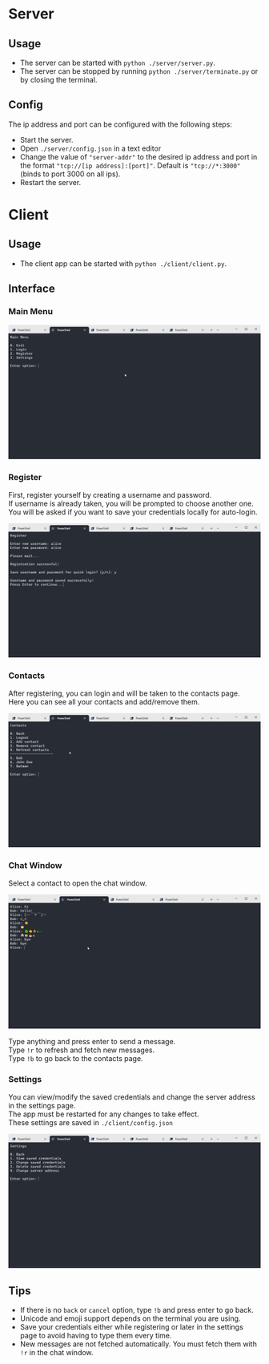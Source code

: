 # Server

## Usage
- The server can be started with `python ./server/server.py`.  
- The server can be stopped by running `python ./server/terminate.py` or by closing the terminal.

## Config
The ip address and port can be configured with the following steps:
- Start the server.
- Open `./server/config.json` in a text editor
- Change the value of `"server-addr"` to the desired ip address and port in the format `"tcp://[ip address]:[port]"`. Default is `"tcp://*:3000"` (binds to port 3000 on all ips).
- Restart the server.

# Client

## Usage
- The client app can be started with `python ./client/client.py`.

## Interface

### Main Menu
![Main Menu](./assets/main_menu.png)

### Register
First, register yourself by creating a username and password.  
If username is already taken, you will be prompted to choose another one.  
You will be asked if you want to save your credentials locally for auto-login.

![Register](./assets/register.png)

### Contacts
After registering, you can login and will be taken to the contacts page.  
Here you can see all your contacts and add/remove them.

![Contacts](./assets/contacts.png)

### Chat Window
Select a contact to open the chat window.

![Chat Window](./assets/chat.png)

Type anything and press enter to send a message.  
Type `!r` to refresh and fetch new messages.  
Type `!b` to go back to the contacts page.

### Settings
You can view/modify the saved credentials and change the server address in the settings page.  
The app must be restarted for any changes to take effect.  
These settings are saved in `./client/config.json`

![Settings](./assets/settings.png)

## Tips
- If there is no `back` or `cancel` option, type `!b` and press enter to go back.
- Unicode and emoji support depends on the terminal you are using.  
- Save your credentials either while registering or later in the settings page to avoid having to type them every time.
- New messages are not fetched automatically. You must fetch them with `!r` in the chat window.


